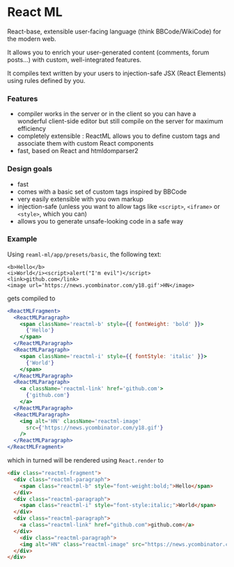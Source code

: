 React ML
========

React-base, extensible user-facing language (think BBCode/WikiCode) for the modern web.

It allows you to enrich your user-generated content (comments, forum posts...) with custom, well-integrated features.

It compiles text written by your users to injection-safe JSX (React Elements) using rules defined by you.

### Features

- compiler works in the server or in the client so you can have a wonderful client-side editor but still compile on the server for maximum efficiency
- completely extensible : ReactML allows you to define custom tags and associate them with custom React components
- fast, based on React and htmldomparser2

### Design goals

- fast
- comes with a basic set of custom tags inspired by BBCode
- very easily extensible with you own markup
- injection-safe (unless you want to allow tags like `<script>`, `<iframe>` or `<style>`, which you can)
- allows you to generate unsafe-looking code in a safe way


### Example

Using `reaml-ml/app/presets/basic`, the following text:

```
<b>Hello</b>
<i>World</i><script>alert("I'm evil")</script>
<link>github.com</link>
<image url='https://news.ycombinator.com/y18.gif'>HN</image>
```

gets compiled to

```jsx
<ReactMLFragment>
  <ReactMLParagraph>
    <span className='reactml-b' style={{ fontWeight: 'bold' }}>
      {'Hello'}
    </span>
  </ReactMLParagraph>
  <ReactMLParagraph>
    <span className='reactml-i' style={{ fontStyle: 'italic' }}>
      {'World'}
    </span>
  </ReactMLParagraph>
  <ReactMLParagraph>
    <a className='reactml-link' href='github.com'>
      {'github.com'}
    </a>
  </ReactMLParagraph>
  <ReactMLParagraph>
    <img alt='HN' className='reactml-image'
      src={'https://news.ycombinator.com/y18.gif'}
    />
  </ReactMLParagraph>
</ReactMLFragment>
```

which in turned will be rendered using `React.render` to

```html
<div class="reactml-fragment">
  <div class="reactml-paragraph">
    <span class="reactml-b" style="font-weight:bold;">Hello</span>
  </div>
  <div class="reactml-paragraph">
    <span class="reactml-i" style="font-style:italic;">World</span>
  </div>
  <div class="reactml-paragraph">
    <a class="reactml-link" href="github.com">github.com</a>
  </div>
    <div class="reactml-paragraph">
    <img alt="HN" class="reactml-image" src="https://news.ycombinator.com/y18.gif"/>
  </div>
</div>
```
